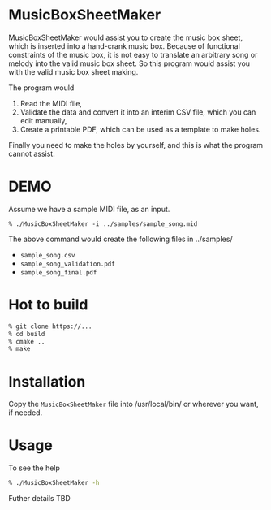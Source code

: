 # MusicBoxSheetMaker

MusicBoxSheetMaker would assist you to create the music box sheet, which is inserted into a hand-crank music box.
Because of functional constraints of the music box, it is not easy to translate an arbitrary song or melody into the valid music box sheet. So this program would assist you with the valid music box sheet making.

The program would 
  1. Read the MIDI file,
  2. Validate the data and convert it into an interim CSV file, which you can edit manually,
  3. Create a printable PDF, which can be used as a template to make holes.

Finally you need to make the holes by yourself, and this is what the program cannot assist.


# DEMO

Assume we have a sample MIDI file, as an input.

```
% ./MusicBoxSheetMaker -i ../samples/sample_song.mid
```

The above command would create the following files in ../samples/
 - `sample_song.csv`
 - `sample_song_validation.pdf`
 - `sample_song_final.pdf`


# Hot to build

```bash
% git clone https://...
% cd build
% cmake ..
% make
```


# Installation

Copy the `MusicBoxSheetMaker` file into /usr/local/bin/ or wherever you want, if needed.


# Usage


To see the help
```bash
% ./MusicBoxSheetMaker -h
```

Futher details TBD
